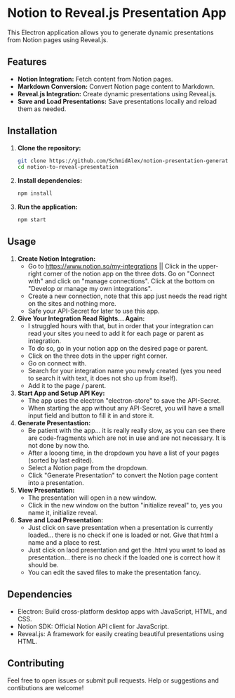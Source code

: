 # Notion to Reveal.js Presentation App

This Electron application allows you to generate dynamic presentations from Notion pages using Reveal.js. 

## Features

- **Notion Integration:** Fetch content from Notion pages.
- **Markdown Conversion:** Convert Notion page content to Markdown.
- **Reveal.js Integration:** Create dynamic presentations using Reveal.js.
- **Save and Load Presentations:** Save presentations locally and reload them as needed.

## Installation

1. **Clone the repository:**
   ```bash
   git clone https://github.com/SchmidAlex/notion-presentation-generator.git
   cd notion-to-reveal-presentation
   ```

2. **Install dependencies:**
    ```bash
   npm install
   ```

3. **Run the application:**
    ```bash
    npm start
    ```

## Usage
1. **Create Notion Integration:**
    - Go to https://www.notion.so/my-integrations || Click in the upper-right corner of the notion app on the three dots. Go on "Connect with" and click on "manage connections". Click at the bottom on "Develop or manage my own integrations".
    - Create a new connection, note that this app just needs the read right on the sites and nothing more.
    - Safe your API-Secret for later to use this app.
2. **Give Your Integration Read Rights... Again:**
    - I struggled hours with that, but in order that your integration can read your sites you need to add it for each page or parent as integration.
    - To do so, go in your notion app on the desired page or parent.
    - Click on the three dots in the upper right corner.
    - Go on connect with.
    - Search for your integration name you newly created (yes you need to search it with text, it does not sho up from itself).
    - Add it to the page / parent.
3. **Start App and Setup API Key:**
    - The app uses the electron "electron-store" to save the API-Secret.
    - When starting the app without any API-Secret, you will have a small input field and button to fill it in and store it.
4. **Generate Presentastion:**
    - Be patient with the app... it is really really slow, as you can see there are code-fragments which are not in use and are not necessary. It is not done by now tho.
    - After a looong time, in the dropdown you have a list of your pages (sorted by last edited).
    - Select a Notion page from the dropdown.
    - Click "Generate Presentation" to convert the Notion page content into a presentation.
5. **View Presentation:**
    - The presentation will open in a new window.
    - Click in the new window on the button "initialize reveal" to, yes you name it, initialize reveal.
6. **Save and Load Presentation:**
    - Just click on save presentation when a presentation is currently loaded... there is no check if one is loaded or not. Give that html a name and a place to rest.
    - Just click on laod presentation and get the .html you want to load as presentation... there is no check if the loaded one is correct how it should be.
    - You can edit the saved files to make the presentation fancy.

## Dependencies
- Electron: Build cross-platform desktop apps with JavaScript, HTML, and CSS.
- Notion SDK: Official Notion API client for JavaScript.
- Reveal.js: A framework for easily creating beautiful presentations using HTML.

## Contributing
Feel free to open issues or submit pull requests. Help or suggestions and contibutions are welcome!
